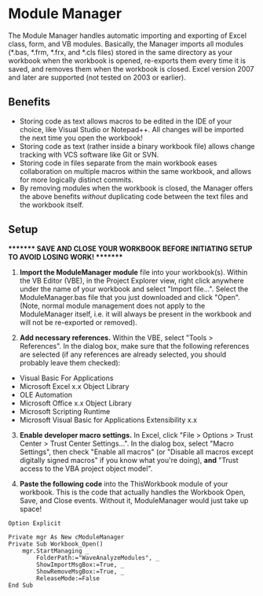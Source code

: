 # Module Manager
The Module Manager handles automatic importing and exporting of Excel class, form, and VB modules.  Basically, the Manager imports all modules (*.bas, *.frm, *.frx, and *.cls files) stored in the same directory as your workbook when the workbook is opened, re-exports them every time it is saved, and removes them when the workbook is closed.  Excel version 2007 and later are supported (not tested on 2003 or earlier).

## Benefits
* Storing code as text allows macros to be edited in the IDE of your choice, like Visual Studio or Notepad++.  All changes will be imported the next time you open the workbook!
* Storing code as text (rather inside a binary workbook file) allows change tracking with VCS software like Git or SVN.
* Storing code in files separate from the main workbook eases collaboration on multiple macros within the same workbook, and allows for more logically distinct commits.
* By removing modules when the workbook is closed, the Manager offers the above benefits *without* duplicating code between the text files and the workbook itself.

## Setup
__******* SAVE AND CLOSE YOUR WORKBOOK BEFORE INITIATING SETUP TO AVOID LOSING WORK! *******__

1. __Import the ModuleManager module__ file into your workbook(s).  Within the VB Editor (VBE), in the Project Explorer view, right click anywhere under the name of your workbook and select "Import file...".  Select the ModuleManager.bas file that you just downloaded and click "Open".  (Note, normal module management does not apply to the ModuleManager itself, i.e. it will always be present in the workbook and will not be re-exported or removed).

2. __Add necessary references.__  Within the VBE, select "Tools > References".  In the dialog box, make sure that the following references are selected (if any references are already selected, you should probably leave them checked):
 * Visual Basic For Applications
 * Microsoft Excel x.x Object Library
 * OLE Automation
 * Microsoft Office x.x Object Library
 * Microsoft Scripting Runtime
 * Microsoft Visual Basic for Applications Extensibility x.x

3. __Enable developer macro settings.__  In Excel, click "File > Options > Trust Center > Trust Center Settings...".  In the dialog box, select "Macro Settings", then check "Enable all macros" (or "Disable all macros except digitally signed macros" if you know what you're doing), __and__ "Trust access to the VBA project object model".

4. __Paste the following code__ into the ThisWorkbook module of your workbook.  This is the code that actually handles the Workbook Open, Save, and Close events.  Without it, ModuleManager would just take up space!
```
Option Explicit

Private mgr As New cModuleManager
Private Sub Workbook_Open()
    mgr.StartManaging _
        FolderPath:="WaveAnalyzeModules", _
        ShowImportMsgBox:=True, _
        ShowRemoveMsgBox:=True, _
        ReleaseMode:=False
End Sub
```

